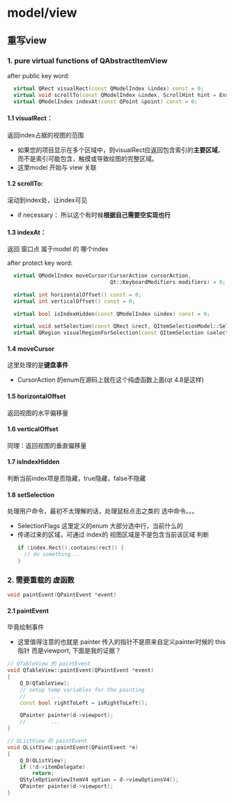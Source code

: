 # model/view
## 重写view
### 1. pure virtual functions of QAbstractItemView
after public key word:
```C++
  virtual QRect visualRect(const QModelIndex &index) const = 0;
  virtual void scrollTo(const QModelIndex &index, ScrollHint hint = EnsureVisible) = 0;
  virtual QModelIndex indexAt(const QPoint &point) const = 0;
```
#### 1.1 visualRect：
返回index占据的视图的范围
* 如果您的项目显示在多个区域中，则visualRect应返回包含索引的**主要区域**，而不是索引可能包含，触摸或导致绘图的完整区域。
* 这里model 开始与 view 关联

#### 1.2 scrollTo:
滚动到index处，让index可见
* if necessary： 所以这个有时候**根据自己需要空实现也行**

#### 1.3 indexAt：
返回 窗口点 属于model 的 哪个index


after protect key word:
```C++
  virtual QModelIndex moveCursor(CursorAction cursorAction,
                                 Qt::KeyboardModifiers modifiers) = 0;

  virtual int horizontalOffset() const = 0;
  virtual int verticalOffset() const = 0;

  virtual bool isIndexHidden(const QModelIndex &index) const = 0;

  virtual void setSelection(const QRect &rect, QItemSelectionModel::SelectionFlags command) = 0;
  virtual QRegion visualRegionForSelection(const QItemSelection &selection) const = 0;
```
#### 1.4 moveCursor
这里处理的是**键盘事件**
* CursorAction 的enum在源码上就在这个纯虚函数上面(qt 4.8是这样)

#### 1.5 horizontalOffset
返回视图的水平偏移量

#### 1.6 verticalOffset
同理：返回视图的垂直偏移量

#### 1.7 isIndexHidden
判断当前index项是否隐藏，true隐藏，false不隐藏

#### 1.8 setSelection
处理用户命令，最初不太理解的话，处理鼠标点击之类的 选中命令。。。
* SelectionFlags 这里定义的enum 大部分选中行，当前什么的
* 传递过来的区域，可通过 index的 视图区域是不是包含当前该区域 判断
  ```C++
  if (index.Rect().contains(rect)) {
    // do something...
  }

  ```

### 2. 需要重载的 虚函数
```C++
void paintEvent(QPaintEvent *event)
```
#### 2.1 paintEvent
毕竟绘制事件
* 这里值得注意的也就是 painter 传入的指针不是原来自定义painter时候的 this指针 而是viewport, 下面是我的证据？

``` C++
// QTableView 的 paintEvent
void QTableView::paintEvent(QPaintEvent *event)
{
    Q_D(QTableView);
    // setup temp variables for the painting
    //        ...
    const bool rightToLeft = isRightToLeft();

    QPainter painter(d->viewport);
    //        ...
}

// QListView 的 paintEvent
void QListView::paintEvent(QPaintEvent *e)
{
    Q_D(QListView);
    if (!d->itemDelegate)
        return;
    QStyleOptionViewItemV4 option = d->viewOptionsV4();
    QPainter painter(d->viewport);
}
```
